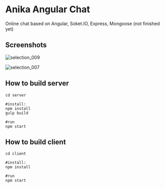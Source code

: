# Anika Angular Chat
Online chat based on Angular, Soket.IO, Express, Mongoose (not finished yet)

## Screenshots

![selection_009](https://user-images.githubusercontent.com/33197158/50971638-2a3dab00-14ed-11e9-9bf1-362ce6ac3d79.png)

![selection_007](https://user-images.githubusercontent.com/33197158/50971652-3a558a80-14ed-11e9-9a51-dfe25bf17b3e.png)

## How to build server

```
cd server

#install:
npm install  
gulp build 
 
#run
npm start
```

## How to build client

```
cd client

#install:
npm install  
 
#run
npm start
```
